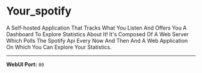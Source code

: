 # Your_spotify

A Self-hosted Application That Tracks What You Listen And Offers You A Dashboard To Explore Statistics About It! It's Composed Of A Web Server Which Polls The Spotify Api Every Now And Then And A Web Application On Which You Can Explore Your Statistics.

---

**WebUI Port:** `80`
